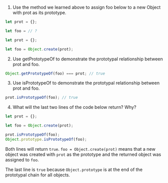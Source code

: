 1. Use the method we learned above to assign foo below to a new Object with prot as its prototype.
```JavaScript
let prot = {};

let foo = // ?
```

```JavaScript
let prot = {};

let foo = Object.create(prot);
```

2. Use getPrototypeOf to demonstrate the prototypal relationship between prot and foo.

```JavaScript
Object.getPrototypeOf(foo) === prot; // true
```

3. Use isPrototypeOf to demonstrate the prototypal relationship between prot and foo.

```JavaScript
prot.isPrototypeOf(foo); // true 
```

4. What will the last two lines of the code below return? Why?
```JavaScript
let prot = {};

let foo = Object.create(prot);

prot.isPrototypeOf(foo);
Object.prototype.isPrototypeOf(foo);
```

Both lines will return `true`. `foo = Object.create(prot)` means that a new object was created with `prot` as the prototype and the returned object was assigned to `foo`.

The last line is `true` because `Object.prototype` is at the end of the prototypal chain for all objects.

